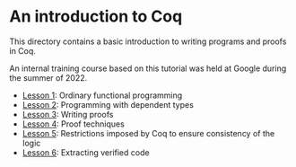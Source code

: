 # An introduction to Coq

This directory contains a basic introduction to writing programs and proofs in Coq.

An internal training course based on this tutorial was held at Google during the summer of 2022.

- [Lesson 1](https://github.com/stepchowfun/proofs/blob/main/proofs/tutorial/lesson1_functional_programming.v): Ordinary functional programming
- [Lesson 2](https://github.com/stepchowfun/proofs/blob/main/proofs/tutorial/lesson2_dependent_types.v): Programming with dependent types
- [Lesson 3](https://github.com/stepchowfun/proofs/blob/main/proofs/tutorial/lesson3_logic.v): Writing proofs
- [Lesson 4](https://github.com/stepchowfun/proofs/blob/main/proofs/tutorial/lesson4_proof_techniques.v): Proof techniques
- [Lesson 5](https://github.com/stepchowfun/proofs/blob/main/proofs/tutorial/lesson5_consistency.v): Restrictions imposed by Coq to ensure consistency of the logic
- [Lesson 6](https://github.com/stepchowfun/proofs/blob/main/proofs/tutorial/lesson6_extraction.v): Extracting verified code
